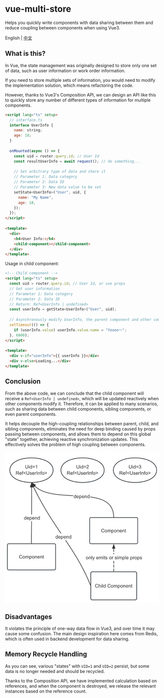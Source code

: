 # vue-multi-store

Helps you quickly write components with data sharing between them and reduce coupling between components when using Vue3.

English | [中文](README_CN.md)

## What is this?

In Vue, the state management was originally designed to store only one set of data, such as user information or work order information.

If you need to store multiple sets of information, you would need to modify the implementation solution, which means refactoring the code.

However, thanks to Vue3's Composition API, we can design an API like this to quickly store any number of different types of information for multiple components.

```html
<script lang="ts" setup>
  // interface.ts
  interface UserInfo {
    name: string;
    age: 18;
  }

  onMounted(async () => {
    const uid = router.query.id; // User Id
    const resultUserInfo = await request(); // do something...

    // Set arbitrary type of data and share it
    // Parameter 1: Data category
    // Parameter 2: Data ID
    // Parameter 3: New data value to be set
    setState<UserInfo>("User", uid, {
      name: "My Name",
      age: 18,
    });
  });
</script>

<template>
  <div>
    <h4>User Info:</h4>
    <child-component></child-component>
  </div>
</template>
```

Usage in child component:

```html
<!-- Child component -->
<script lang="ts" setup>
  const uid = router.query.id; // User Id, or use props
  // Get user information
  // Parameter 1: Data category
  // Parameter 2: Data ID
  // Return: Ref<UserInfo | undefined>
  const userInfo = getState<UserInfo>("User", uid);

  // Asynchronously modify UserInfo, the parent component and other components that use this data will be updated reactively
  setTimeout(() => {
    if (userInfo.value) userInfo.value.name = "Yoooo～";
  }, 6000);
</script>

<template>
  <div v-if="userInfo">{{ userInfo }}</div>
  <div v-else>Loading...</div>
</template>
```

## Conclusion

From the above code, we can conclude that the child component will receive a `Ref<UserInfo | undefined>`, which will be updated reactively when other components modify it. Therefore, it can be applied to many scenarios, such as sharing data between child components, sibling components, or even parent components.

It helps decouple the high-coupling relationships between parent, child, and sibling components, eliminates the need for deep binding caused by props passing between components, and allows them to depend on this global "state" together, achieving reactive synchronization updates. This effectively solves the problem of high coupling between components.

![image](docs/examples_1.png)

## Disadvantages

It violates the principle of one-way data flow in Vue3, and over time it may cause some confusion. The main design inspiration here comes from Redis, which is often used in backend development for data sharing.

## Memory Recycle Handling

As you can see, various "states" with `UID=1` and `UID=2` persist, but some data is no longer needed and should be recycled.

Thanks to the Composition API, we have implemented calculation based on references, and when the component is destroyed, we release the relevant instances based on the reference count.
